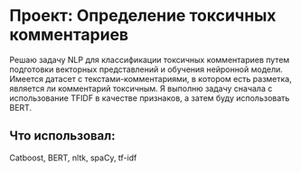 # Проект: Определение токсичных комментариев

Решаю задачу NLP для классификации токсичных комментариев путем подготовки векторных представлений и обучения нейронной модели.
Имеется датасет с текстами-комментариями, в котором есть разметка, является ли комментарий токсичным.
Я выполню задачу сначала с использование TFIDF в качестве признаков, а затем буду использовать BERT.

## Что использовал:
Catboost, BERT, nltk, spaCy, tf-idf
